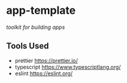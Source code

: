 # app-template

_toolkit for building apps_

## Tools Used

- prettier https://prettier.io/
- typescript https://www.typescriptlang.org/
- eslint https://eslint.org/